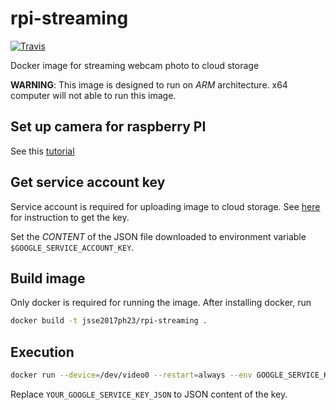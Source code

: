 # rpi-streaming
[![Travis](https://img.shields.io/travis/jsse-2017-ph23/rpi-streaming.svg?style=flat-square)](https://travis-ci.org/jsse-2017-ph23/rpi-streaming)

Docker image for streaming webcam photo to cloud storage

__WARNING__: This image is designed to run on _ARM_ architecture. x64 computer will not able to run this image.

## Set up camera for raspberry PI
See this [tutorial](https://thepihut.com/blogs/raspberry-pi-tutorials/16021420-how-to-install-use-the-raspberry-pi-camera)

## Get service account key
Service account is required for uploading image to cloud storage. See [here](https://cloud.google.com/docs/authentication/getting-started#auth-cloud-implicit-python) for instruction to get the key.

Set the _CONTENT_ of the JSON file downloaded to environment variable `$GOOGLE_SERVICE_ACCOUNT_KEY`.

## Build image
Only docker is required for running the image. After installing docker, run
```bash
docker build -t jsse2017ph23/rpi-streaming .
```

## Execution
```bash
docker run --device=/dev/video0 --restart=always --env GOOGLE_SERVICE_KEY=YOUR_GOOGLE_SERVICE_KEY_JSON -d jsse2017ph23/rpi-streaming
```

Replace `YOUR_GOOGLE_SERVICE_KEY_JSON` to JSON content of the key.
